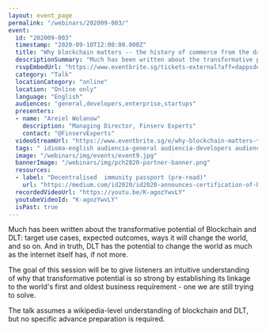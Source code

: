 ```yaml
---
layout: event_page
permalink: "/webinars/202009-003/"
event:
  id: "202009-003"
  timestamp: "2020-09-10T12:00:00.000Z"
  title: "Why blockchain matters -- the history of commerce from the dawn of history to now"
  descriptionSummary: "Much has been written about the transformative potential of Blockchain and DLT target use cases, expected outcomes, ways it will change the…"
  rsvpEmbedUrl: "https://www.eventbrite.sg/tickets-external?aff=dappsdev&eid=118598231503"
  category: "Talk"
  locationCategory: "online"
  location: "Online only"
  language: "English"
  audiences: "general,developers,enterprise,startups"
  presenters:
  - name: "Areiel Wolanow"
    description: "Managing Director, Finserv Experts"
    contact: "@FinservExperts"
  videoStreamUrl: "https://www.eventbrite.sg/e/why-blockchain-matters-the-history-of-commerce-from-the-dawn-of-history-tickets-118598231503"
  tags: " idioma-english audiencia-general audiencia-developers audiencia-enterprise audiencia-startups"
  image: "/webinars/img/events/event9.jpg"
  bannerImage: "/webinars/img/pch2020-partner-banner.png"
  resources:
  - label: "Decentralised  immunity passport (pre-read)"
    url: "https://medium.com/id2020/id2020-announces-certification-of-blok-bioscience-immunity-passport-1f86013e9da5"
  recordedVideoUrl: "https://youtu.be/K-agozYwvLY"
  youtubeVideoId: "K-agozYwvLY"
  isPast: true
---
```



Much has been written about the transformative potential of Blockchain and DLT: target use cases, expected outcomes, ways it will change the world, and so on. And in truth, DLT has the potential to change the world as much as the internet itself has, if not more.

The goal of this session will be to give listeners an intuitive understanding of why that transformative potential is so strong by establishing its linkage to the world's first and oldest business requirement - one we are still trying to solve.

The talk assumes a wikipedia-level understanding of blockchain and DLT, but no specific advance preparation is required.

